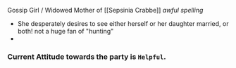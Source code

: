Gossip Girl / Widowed Mother of [[Sepsinia Crabbe]]  *awful spelling*

- She desperately desires to see either herself or her daughter married, or both!
not a huge fan of "hunting"
- 

### Current Attitude towards the party is `Helpful`.



